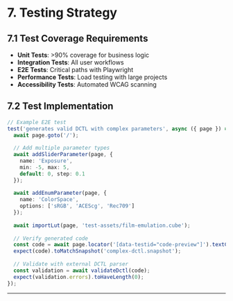 # 7. Testing Strategy

## 7.1 Test Coverage Requirements
- **Unit Tests**: >90% coverage for business logic
- **Integration Tests**: All user workflows
- **E2E Tests**: Critical paths with Playwright
- **Performance Tests**: Load testing with large projects
- **Accessibility Tests**: Automated WCAG scanning

## 7.2 Test Implementation
```typescript
// Example E2E test
test('generates valid DCTL with complex parameters', async ({ page }) => {
  await page.goto('/');
  
  // Add multiple parameter types
  await addSliderParameter(page, {
    name: 'Exposure',
    min: -5, max: 5,
    default: 0, step: 0.1
  });
  
  await addEnumParameter(page, {
    name: 'ColorSpace',
    options: ['sRGB', 'ACEScg', 'Rec709']
  });
  
  await importLut(page, 'test-assets/film-emulation.cube');
  
  // Verify generated code
  const code = await page.locator('[data-testid="code-preview"]').textContent();
  expect(code).toMatchSnapshot('complex-dctl.snapshot');
  
  // Validate with external DCTL parser
  const validation = await validateDctl(code);
  expect(validation.errors).toHaveLength(0);
});
```

---
